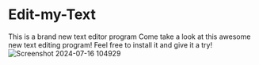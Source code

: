 # Edit-my-Text
This is a brand new text editor program
Come take a look at this awesome new text editing program!  Feel free to install it and give it a try!
![Screenshot 2024-07-16 104929](https://github.com/user-attachments/assets/e499cec4-04e6-465e-82f0-3063af257c8e)
